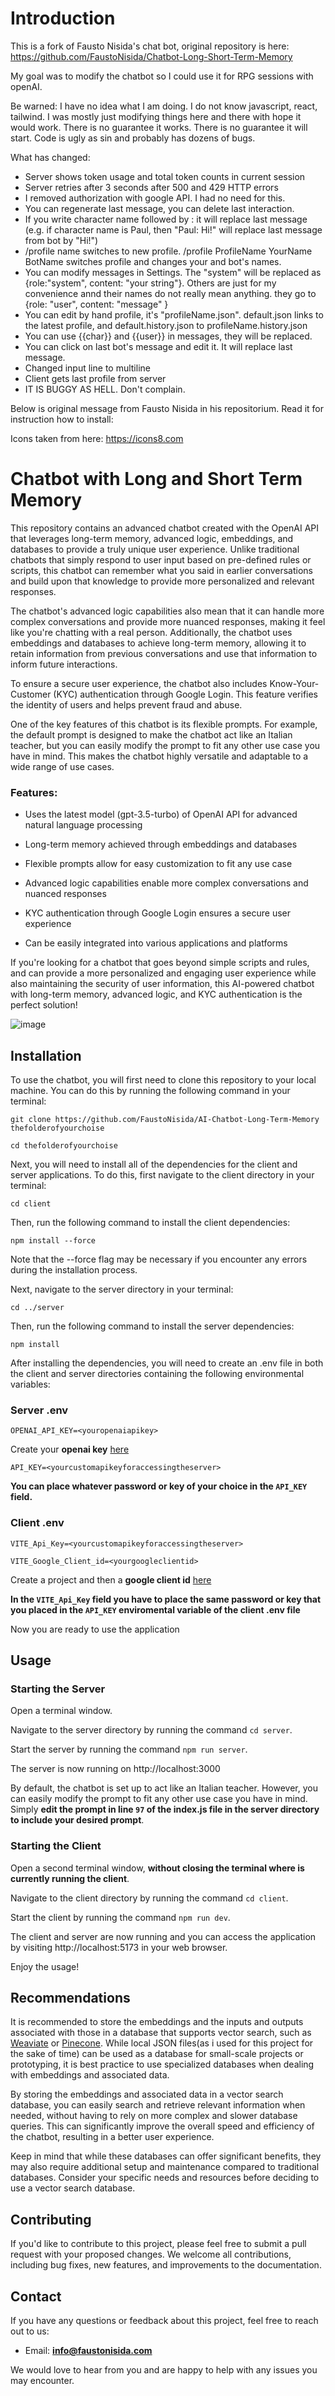 # Introduction
This is a fork of Fausto Nisida's chat bot, original repository is here: https://github.com/FaustoNisida/Chatbot-Long-Short-Term-Memory

My goal was to modify the chatbot so I could use it for RPG sessions with openAI. 

Be warned: I have no idea what I am doing. I do not know javascript, react, tailwind. I was mostly just modifying things here and there with hope
it would work. There is no guarantee it works. There is no guarantee it will start. Code is ugly as sin and probably has dozens of bugs.

What has changed:
* Server shows token usage and total token counts in current session
* Server retries after 3 seconds after 500 and 429 HTTP errors 
* I removed authorization with google API. I had no need for this.
* You can regenerate last message, you can delete last interaction.
* If you write character name followed by : it will replace last message (e.g. if character name is Paul, then "Paul: Hi!" will replace last message from bot by "Hi!")
* /profile name switches to new profile. /profile ProfileName YourName BotName switches profile and changes your and bot's names.
* You can modify messages in Settings. The "system" will be replaced as {role:"system", content: "your string"}. Others are just for my convenience annd their names do not
  really mean anything. they go to {role: "user", content: "message" }
* You can edit by hand profile, it's "profileName.json". default.json links to the latest profile, and default.history.json to profileName.history.json
* You can use {{char}} and {{user}} in messages, they will be replaced.
* You can click on last bot's message and edit it. It will replace last message.
* Changed input line to multiline
* Client gets last profile from server
* IT IS BUGGY AS HELL. Don't complain. 

Below is original message from Fausto Nisida in his repositorium. Read it for instruction how to install:

Icons taken from here: https://icons8.com

# Chatbot with Long and Short Term Memory
This repository contains an advanced chatbot created with the OpenAI API that leverages long-term memory, advanced logic, embeddings, and databases to provide a truly unique user experience. Unlike traditional chatbots that simply respond to user input based on pre-defined rules or scripts, this chatbot can remember what you said in earlier conversations and build upon that knowledge to provide more personalized and relevant responses.

The chatbot's advanced logic capabilities also mean that it can handle more complex conversations and provide more nuanced responses, making it feel like you're chatting with a real person. Additionally, the chatbot uses embeddings and databases to achieve long-term memory, allowing it to retain information from previous conversations and use that information to inform future interactions.

To ensure a secure user experience, the chatbot also includes Know-Your-Customer (KYC) authentication through Google Login. This feature verifies the identity of users and helps prevent fraud and abuse.

One of the key features of this chatbot is its flexible prompts. For example, the default prompt is designed to make the chatbot act like an Italian teacher, but you can easily modify the prompt to fit any other use case you have in mind. This makes the chatbot highly versatile and adaptable to a wide range of use cases.

### Features:

- Uses the latest model (gpt-3.5-turbo) of OpenAI API for advanced natural language processing

- Long-term memory achieved through embeddings and databases

- Flexible prompts allow for easy customization to fit any use case

- Advanced logic capabilities enable more complex conversations and nuanced responses

- KYC authentication through Google Login ensures a secure user experience

- Can be easily integrated into various applications and platforms


If you're looking for a chatbot that goes beyond simple scripts and rules, and can provide a more personalized and engaging user experience while also maintaining the security of user information, this AI-powered chatbot with long-term memory, advanced logic, and KYC authentication is the perfect solution!

![image](https://pbs.twimg.com/media/FprkysxWAAEpY9r?format=jpg&name=large)


## Installation

To use the chatbot, you will first need to clone this repository to your local machine. You can do this by running the following command in your terminal:

`git clone https://github.com/FaustoNisida/AI-Chatbot-Long-Term-Memory thefolderofyourchoise`

`cd thefolderofyourchoise`

Next, you will need to install all of the dependencies for the client and server applications. To do this, first navigate to the client directory in your terminal:

`cd client`

Then, run the following command to install the client dependencies:

`npm install --force`

Note that the --force flag may be necessary if you encounter any errors during the installation process.

Next, navigate to the server directory in your terminal:

`cd ../server`

Then, run the following command to install the server dependencies:

`npm install`

After installing the dependencies, you will need to create an .env file in both the client and server directories containing the following environmental variables:

### Server .env

`OPENAI_API_KEY=<youropenaiapikey>`

Create your **openai key** [here](https://platform.openai.com/account/api-keys)

`API_KEY=<yourcustomapikeyforaccessingtheserver>`

**You can place whatever password or key of your choice in the `API_KEY` field.**

### Client .env

`VITE_Api_Key=<yourcustomapikeyforaccessingtheserver>`

`VITE_Google_Client_id=<yourgoogleclientid>`

Create a project and then a **google client id** [here](https://console.cloud.google.com/apis/credentials)

**In the `VITE_Api_Key` field you have to place the same password or key that you placed in the `API_KEY` enviromental variable of the client .env file**

Now you are ready to use the application

## Usage

### Starting the Server

Open a terminal window.

Navigate to the server directory by running the command `cd server`.

Start the server by running the command `npm run server`.

The server is now running on http://localhost:3000

By default, the chatbot is set up to act like an Italian teacher. However, you can easily modify the prompt to fit any other use case you have in mind. Simply **edit the prompt in line `97` of the index.js file in the server directory to include your desired prompt**.

### Starting the Client

Open a second terminal window, **without closing the terminal where is currently running the client**.

Navigate to the client directory by running the command `cd client`.

Start the client by running the command `npm run dev`.

The client and server are now running and you can access the application by visiting http://localhost:5173 in your web browser.

Enjoy the usage!

## Recommendations

It is recommended to store the embeddings and the inputs and outputs associated with those in a database that supports vector search, such as [Weaviate](https://weaviate.io/) or [Pinecone](https://www.pinecone.io/). While local JSON files(as i used for this project for the sake of time) can be used as a database for small-scale projects or prototyping, it is best practice to use specialized databases when dealing with embeddings and associated data.

By storing the embeddings and associated data in a vector search database, you can easily search and retrieve relevant information when needed, without having to rely on more complex and slower database queries. This can significantly improve the overall speed and efficiency of the chatbot, resulting in a better user experience.

Keep in mind that while these databases can offer significant benefits, they may also require additional setup and maintenance compared to traditional databases. Consider your specific needs and resources before deciding to use a vector search database.

## Contributing

If you'd like to contribute to this project, please feel free to submit a pull request with your proposed changes. We welcome all contributions, including bug fixes, new features, and improvements to the documentation.

## Contact

If you have any questions or feedback about this project, feel free to reach out to us:

- Email: **info@faustonisida.com**

We would love to hear from you and are happy to help with any issues you may encounter.


